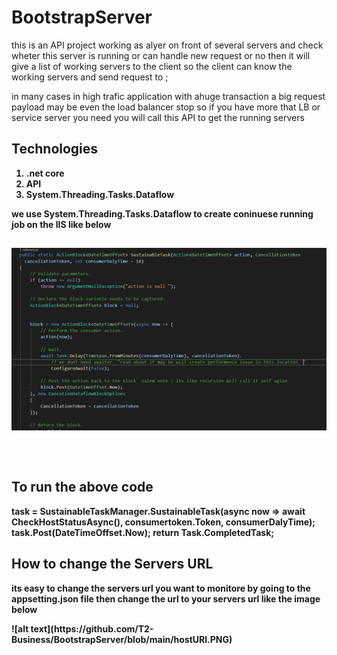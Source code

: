 # BootstrapServer

this is an API project working as alyer on front of several  servers and check wheter this server is running or can handle new request or no  then it will give a list of working 
servers to the client  so the client can know the working servers and send request to ; 



in many cases in high trafic application with ahuge transaction a big request payload  may be even the load balancer stop 
so if you have more that LB or service server you need you will call this API to get the running servers


<H2><b>Technologies  </H2>
  <ol>
    <li>.net core </li>
    <li> API</li>
    <li>System.Threading.Tasks.Dataflow</li>
    </ol>
  we use System.Threading.Tasks.Dataflow to create coninuese running job on the IIS  like below  
  
  <code>
  
  ![alt text](https://github.com/T2-Business/BootstrapServer/blob/main/TBL.PNG)

   
  </code>
  
  <H2>  To run the above code   </H2>
  <p> task = SustainableTaskManager.SustainableTask(async now => await CheckHostStatusAsync(), consumertoken.Token, consumerDalyTime);
            task.Post(DateTimeOffset.Now);
    return Task.CompletedTask;
  </p>
  <H2><b>How to change the Servers URL   </H2>
           <p>its easy  to change the servers url you want to monitore  by going to the  appsetting.json file  then change the url to your servers url like the image below </p>
           ![alt text](https://github.com/T2-Business/BootstrapServer/blob/main/hostURl.PNG)      
